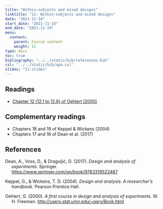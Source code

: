 ```yaml
---
title: "Within-subjects and mixed designs"
linktitle: "11: Within-subjects and mixed designs"
date: "2021-11-14"
start_date: "2021-11-15"
end_date: "2021-11-19"
menu:
  content:
    parent: Course content
    weight: 11
type: docs
toc: true
bibliography: "../../static/bib/references.bib"
csl: "../../static/bib/apa.csl"
slides: "11-slides"
---
```


<!--



## Slides

The slides for today's lesson are available online as an HTML file. Use the buttons below to open the slides either as an interactive website or as a static PDF (for printing or storing for later). You can also click in the slides below and navigate through them with your left and right arrow keys.

`{{% slide-buttons %}}`{=html}

<ul class="nav nav-tabs" id="slide-tabs" role="tablist">
<li class="nav-item">
<a class="nav-link active" id="introduction-tab" data-toggle="tab" href="#introduction" role="tab" aria-controls="introduction" aria-selected="true">Introduction</a>
</li>
<li class="nav-item">
<a class="nav-link" id="why-repeated-measures-tab" data-toggle="tab" href="#why-repeated-measures" role="tab" aria-controls="why-repeated-measures" aria-selected="false">Why repeated measures?</a>
</li>
<li class="nav-item">
<a class="nav-link" id="repeated-measures-tab" data-toggle="tab" href="#repeated-measures" role="tab" aria-controls="repeated-measures" aria-selected="false">Repeated measures</a>
</li>
<li class="nav-item">
<a class="nav-link" id="mixed-models-tab" data-toggle="tab" href="#mixed-models" role="tab" aria-controls="mixed-models" aria-selected="false">Mixed models</a>
</li>
</ul>
<div class="tab-content" id="slide-tabs">
<div class="tab-pane fade show active" id="introduction" role="tabpanel" aria-labelledby="introduction-tab">
<div class="embed-responsive embed-responsive-16by9">
<iframe class="embed-responsive-item" src="/slides/10-slides.html#1"></iframe>
</div>
</div>
<div class="tab-pane fade" id="why-repeated-measures" role="tabpanel" aria-labelledby="why-repeated-measures-tab">
<div class="embed-responsive embed-responsive-16by9">
<iframe class="embed-responsive-item" src="/slides/10-slides.html#why-repeated-measures"></iframe>
</div>
</div>
<div class="tab-pane fade" id="repeated-measures" role="tabpanel" aria-labelledby="repeated-measures-tab">
<div class="embed-responsive embed-responsive-16by9">
<iframe class="embed-responsive-item" src="/slides/10-slides.html#repeated-measures"></iframe>
</div>
</div>
<div class="tab-pane fade" id="mixed-models" role="tabpanel" aria-labelledby="mixed-models-tab">
<div class="embed-responsive embed-responsive-16by9">
<iframe class="embed-responsive-item" src="/slides/10-slides.html#mixed-models"></iframe>
</div>
</div>
</div>

A script containing the **R** code generated in the slides can be [downloaded here](/content/10-slides.R)
-->
<!--
## Videos

Videos for each section of the lecture are [available at this YouTube playlist](https://www.youtube.com/playlist?list=).

- [Introduction](https://www.youtube.com/watch?v=&list=)
- [Why repeated measures?](https://www.youtube.com/watch?v=&list=)
- [Repeated measures](https://www.youtube.com/watch?v=&list=)
- [Mixed models](https://www.youtube.com/watch?v=&list=)

You can also watch the playlist (and skip around to different sections) here:

<div class="embed-responsive embed-responsive-16by9">
<iframe class="embed-responsive-item" src="https://www.youtube.com/embed/playlist?list=" frameborder="0" allow="accelerometer; autoplay; encrypted-media; gyroscope; picture-in-picture" allowfullscreen></iframe>
</div>
-->

## Readings

-   [Chapter 12 (12.1 to 12.6) of Oehlert (2000)](http://users.stat.umn.edu/~gary/book/fcdae.pdf)

## Complementary readings

-   <i class="fas fa-book"></i> Chapters 18 and 19 of Keppel & Wickens (2004)
-   <i class="fas fa-book"></i> Chapters 17 and 18 of Dean et al. (2017)

## References

<div id="refs" class="references csl-bib-body hanging-indent" line-spacing="2">

<div id="ref-Dean:2017" class="csl-entry">

Dean, A., Voss, D., & Draguljić, D. (2017). *Design and analysis of experiments*. Springer. <https://www.springer.com/gp/book/9783319522487>

</div>

<div id="ref-Keppel/Wickens:2004" class="csl-entry">

Keppel, G., & Wickens, T. D. (2004). *Design and analysis: A researcher’s handbook*. Pearson Prentice Hall.

</div>

<div id="ref-Oehlert:2010" class="csl-entry">

Oehlert, G. (2000). *A first course in design and analysis of experiments*. W. H. Freeman. <http://users.stat.umn.edu/~gary/Book.html>

</div>

</div>
